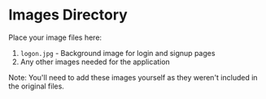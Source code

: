 # Images Directory

Place your image files here:

1. `logon.jpg` - Background image for login and signup pages
2. Any other images needed for the application

Note: You'll need to add these images yourself as they weren't included in the original files.
